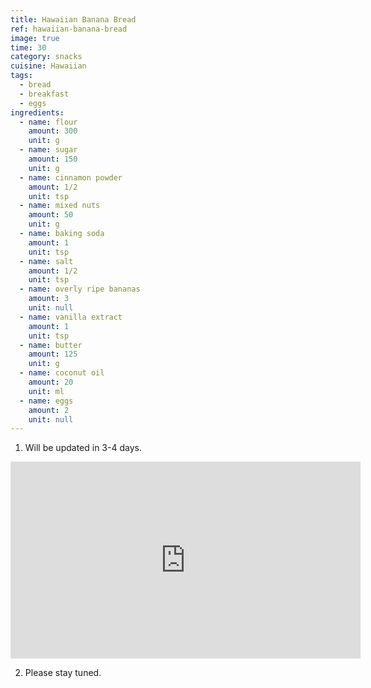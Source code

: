 ```yaml
---
title: Hawaiian Banana Bread
ref: hawaiian-banana-bread
image: true
time: 30
category: snacks
cuisine: Hawaiian
tags:
  - bread
  - breakfast
  - eggs
ingredients:
  - name: flour
    amount: 300
    unit: g
  - name: sugar
    amount: 150
    unit: g
  - name: cinnamon powder
    amount: 1/2
    unit: tsp
  - name: mixed nuts
    amount: 50
    unit: g
  - name: baking soda
    amount: 1
    unit: tsp
  - name: salt
    amount: 1/2
    unit: tsp
  - name: overly ripe bananas
    amount: 3
    unit: null
  - name: vanilla extract
    amount: 1
    unit: tsp
  - name: butter
    amount: 125
    unit: g
  - name: coconut oil
    amount: 20
    unit: ml
  - name: eggs
    amount: 2
    unit: null
---
```


1. Will be updated in 3-4 days.

<div class="video-container"><iframe width="560" height="315" src="https://www.youtube.com/embed/-zMvJ5gRx-k" frameborder="0" allow="accelerometer; autoplay; encrypted-media; gyroscope; picture-in-picture" allowfullscreen></iframe></div>

2. Please stay tuned.








